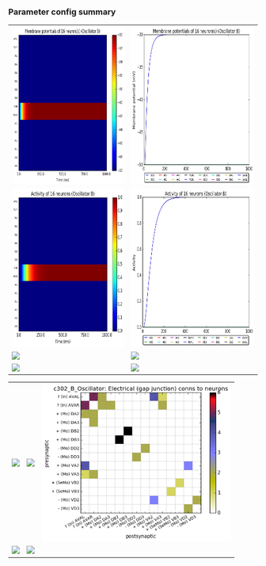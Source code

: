 ### Parameter config summary 
<table>

<tr>
  <td><a href="neurons_B_Oscillator.png"/><img alt=" " src="neurons_B_Oscillator.png" height="320"/></a></td>
  <td><a href="traces_neuron_Oscillator_B.png"/><img alt=" " src="traces_neuron_Oscillator_B.png" height="320"/></a></td>
</tr>

<tr>
  <td><a href="neuron_activity_B_Oscillator.png"/><img alt=" " src="neuron_activity_B_Oscillator.png" height="320"/></a></td>
  <td><a href="traces_neuron_activity_Oscillator_B.png"/><img alt=" " src="traces_neuron_activity_Oscillator_B.png" height="320"/></a></td>
</tr>

<tr>
  <td><a href="muscles_B_Oscillator.png"/><img alt=" " src="muscles_B_Oscillator.png" height="320"/></a></td>
  <td><a href="traces_muscles_Oscillator_B.png"/><img alt=" " src="traces_muscles_Oscillator_B.png" height="320"/></a></td>
</tr>

<tr>
  <td><a href="muscle_activity_B_Oscillator.png"/><img alt=" " src="muscle_activity_B_Oscillator.png" height="320"/></a></td>
  <td><a href="traces_muscles_activity_Oscillator_B.png"/><img alt=" " src="traces_muscles_activity_Oscillator_B.png" height="320"/></a></td>
</tr>
</table>
<table>

<tr><td><a href="c302_B_Oscillator_exc_to_neurons.png"/><img alt=" " src="c302_B_Oscillator_exc_to_neurons.png" height="320"/></a></td>

  <td><a href="c302_B_Oscillator_inh_to_neurons.png"/><img alt=" " src="c302_B_Oscillator_inh_to_neurons.png" height="320"/></a></td>

  <td><a href="c302_B_Oscillator_elec_to_neurons.png"/><img alt=" " src="c302_B_Oscillator_elec_to_neurons.png" height="320"/></a></td></tr>

<tr><td><a href="c302_B_Oscillator_exc_to_muscles.png"/><img alt=" " src="c302_B_Oscillator_exc_to_muscles.png" height="320"/></a></td>

  <td><a href="c302_B_Oscillator_inh_to_muscles.png"/><img alt=" " src="c302_B_Oscillator_inh_to_muscles.png" height="320"/></a></td></tr>
</table>
